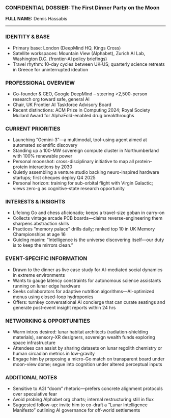 ### CONFIDENTIAL DOSSIER: The First Dinner Party on the Moon

**FULL NAME:** Demis Hassabis

---
### IDENTITY & BASE
- Primary base: London (DeepMind HQ, Kings Cross)
- Satellite workspaces: Mountain View (Alphabet), Zurich AI Lab, Washington D.C. (frontier-AI policy briefings)
- Travel rhythm: 10-day cycles between UK-US; quarterly science retreats in Greece for uninterrupted ideation

### PROFESSIONAL OVERVIEW
- Co-founder & CEO, Google DeepMind – steering >2,500-person research org toward safe, general AI
- Chair, UK Frontier AI Taskforce Advisory Board
- Recent distinctions: ACM Prize in Computing 2024; Royal Society Mullard Award for AlphaFold-enabled drug breakthroughs

### CURRENT PRIORITIES
- Launching “Gemini-3”—a multimodal, tool-using agent aimed at automated scientific discovery
- Standing up a 100-MW sovereign compute cluster in Northumberland with 100% renewable power
- Personal moonshot: cross-disciplinary initiative to map all protein–protein interactions by 2030
- Quietly assembling a venture studio backing neuro-inspired hardware startups; first cheques deploy Q4 2025
- Personal horizon: training for sub-orbital flight with Virgin Galactic; views zero-g as cognitive-state research opportunity

### INTERESTS & INSIGHTS
- Lifelong Go and chess aficionado; keeps a travel-size goban in carry-on
- Collects vintage arcade PCB boards—claims reverse-engineering them sharpens abstraction skills
- Practices “memory palace” drills daily; ranked top 10 in UK Memory Championships at age 16
- Guiding maxim: “Intelligence is the universe discovering itself—our duty is to keep the mirrors clean.”

### EVENT-SPECIFIC INFORMATION
- Drawn to the dinner as live case study for AI-mediated social dynamics in extreme environments
- Wants to gauge latency constraints for autonomous science assistants running on lunar edge hardware
- Seeks collaborators for adaptive nutrition algorithms—AI-optimized menus using closed-loop hydroponics
- Offers: turnkey conversational AI concierge that can curate seatings and generate post-event insight reports within 24 hrs

### NETWORKING & OPPORTUNITIES
- Warm intros desired: lunar habitat architects (radiation-shielding materials), sensory-XR designers, sovereign wealth funds exploring space infrastructure
- Attendees can assist by sharing datasets on lunar regolith chemistry or human circadian metrics in low-gravity
- Engage him by proposing a micro-Go match on transparent board under moon-view dome; segue into cognition under altered perceptual inputs

### ADDITIONAL NOTES
- Sensitive to AGI “doom” rhetoric—prefers concrete alignment protocols over speculative fear
- Avoid probing Alphabet org charts; internal restructuring still in flux
- Suggested follow-up: invite him to co-draft a “Lunar Intelligence Manifesto” outlining AI governance for off-world settlements